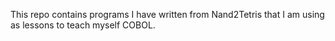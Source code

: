 This repo contains programs I have written from Nand2Tetris that I am using as lessons to teach myself COBOL.